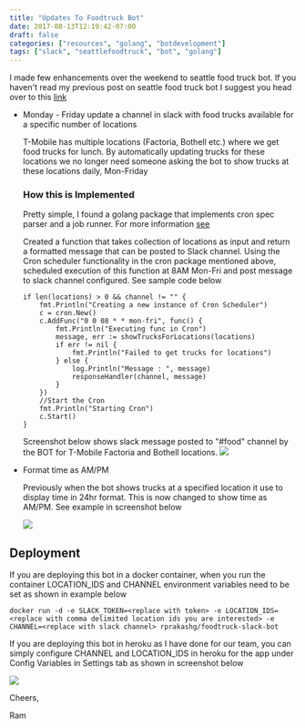 ```yaml
---
title: "Updates To Foodtruck Bot"
date: 2017-08-13T12:19:42-07:00
draft: false
categories: ["resources", "golang", "botdevelopment"]
tags: ["slack", "seattlefoodtruck", "bot", "golang"]
---
```


I made few enhancements over the weekend to seattle food truck bot. If you haven't read my previous post on seattle food truck bot I suggest you head over to this [link](https://goo.gl/pzZWpP)

* Monday - Friday update a channel in slack with food trucks available for a specific number of locations

    T-Mobile has multiple locations (Factoria, Bothell etc.) where we get food trucks for lunch. By automatically updating trucks for these locations we no longer need someone asking the bot to show trucks at these locations daily, Mon-Friday

    ### How this is Implemented
    Pretty simple, I found a golang package that implements cron spec parser and a job runner. For more information [see](http://godoc.org/github.com/robfig/cron)

    Created a function that takes collection of locations as input and return a formatted message that can be posted to Slack channel. Using the Cron scheduler functionality in the cron package mentioned above, scheduled execution of this function at 8AM Mon-Fri and post message to slack channel configured. See sample code below

    ```golang
    if len(locations) > 0 && channel != "" {
		fmt.Println("Creating a new instance of Cron Scheduler")
		c = cron.New()
		c.AddFunc("0 0 08 * * mon-fri", func() {
			fmt.Println("Executing func in Cron")
			message, err := showTrucksForLocations(locations)
			if err != nil {
				fmt.Println("Failed to get trucks for locations")
			} else {
				log.Println("Message : ", message)
				responseHandler(channel, message)
			}
		})
		//Start the Cron
		fmt.Println("Starting Cron")
		c.Start()
	}
    ```
	Screenshot below shows slack message posted to "#food" channel by the BOT for T-Mobile Factoria and Bothell locations.
	![](/images/bot10.png?raw=true)

* Format time as AM/PM
    
    Previously when the bot shows trucks at a specified location it use to display time in 24hr format. This is now changed to show time as AM/PM. See example in screenshot below
    
    ![](/images/bot8.png?raw=true)

## Deployment 
If you are deploying this bot in a docker container, when you run the container LOCATION_IDS and CHANNEL environment variables need to be set as shown in example below

```
docker run -d -e SLACK_TOKEN=<replace with token> -e LOCATION_IDS=<replace with comma delimited location ids you are interested> -e CHANNEL=<replace with slack channel> rprakashg/foodtruck-slack-bot
```

If you are deploying this bot in heroku as I have done for our team, you can simply configure CHANNEL and LOCATION_IDS in heroku for the app under Config Variables in Settings tab as shown in screenshot below

![](/images/bot9.png?raw=true)

Cheers,

Ram